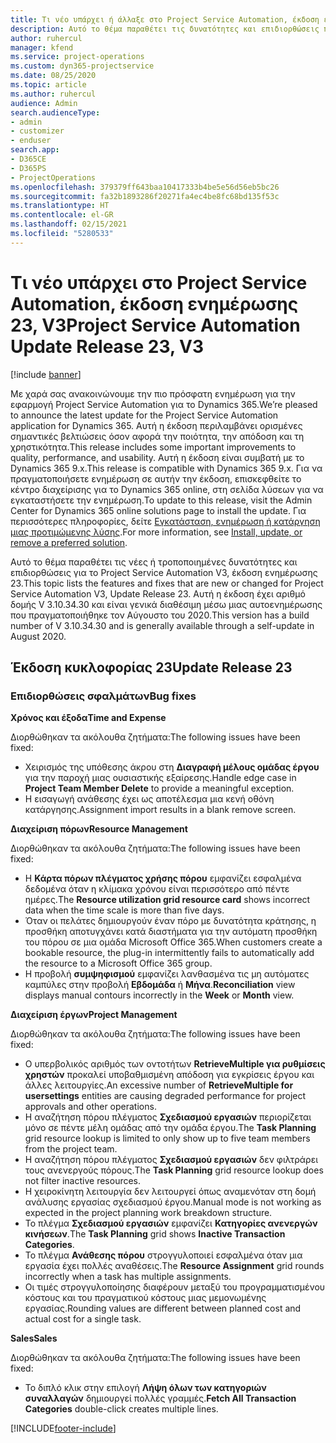 ```yaml
---
title: Τι νέο υπάρχει ή άλλαξε στο Project Service Automation, έκδοση ενημέρωσης 23, V3
description: Αυτό το θέμα παραθέτει τις δυνατότητες και επιδιορθώσεις που είναι διαθέσιμες στο Project Service Automation, έκδοση ενημέρωσης 23, V3.
author: ruhercul
manager: kfend
ms.service: project-operations
ms.custom: dyn365-projectservice
ms.date: 08/25/2020
ms.topic: article
ms.author: ruhercul
audience: Admin
search.audienceType:
- admin
- customizer
- enduser
search.app:
- D365CE
- D365PS
- ProjectOperations
ms.openlocfilehash: 379379ff643baa10417333b4be5e56d56eb5bc26
ms.sourcegitcommit: fa32b1893286f20271fa4ec4be8fc68bd135f53c
ms.translationtype: HT
ms.contentlocale: el-GR
ms.lasthandoff: 02/15/2021
ms.locfileid: "5280533"
---
```

# <a name="project-service-automation-update-release-23-v3"></a><span data-ttu-id="2085b-103">Τι νέο υπάρχει στο Project Service Automation, έκδοση ενημέρωσης 23, V3</span><span class="sxs-lookup"><span data-stu-id="2085b-103">Project Service Automation Update Release 23, V3</span></span>

[!include [banner](../includes/psa-now-project-operations.md)]

<span data-ttu-id="2085b-104">Με χαρά σας ανακοινώνουμε την πιο πρόσφατη ενημέρωση για την εφαρμογή Project Service Automation για το Dynamics 365.</span><span class="sxs-lookup"><span data-stu-id="2085b-104">We’re pleased to announce the latest update for the Project Service Automation application for Dynamics 365.</span></span> <span data-ttu-id="2085b-105">Αυτή η έκδοση περιλαμβάνει ορισμένες σημαντικές βελτιώσεις όσον αφορά την ποιότητα, την απόδοση και τη χρηστικότητα.</span><span class="sxs-lookup"><span data-stu-id="2085b-105">This release includes some important improvements to quality, performance, and usability.</span></span> <span data-ttu-id="2085b-106">Αυτή η έκδοση είναι συμβατή με το Dynamics 365 9.x.</span><span class="sxs-lookup"><span data-stu-id="2085b-106">This release is compatible with Dynamics 365 9.x.</span></span> <span data-ttu-id="2085b-107">Για να πραγματοποιήσετε ενημέρωση σε αυτήν την έκδοση, επισκεφθείτε το κέντρο διαχείρισης για το Dynamics 365 online, στη σελίδα λύσεων για να εγκαταστήσετε την ενημέρωση.</span><span class="sxs-lookup"><span data-stu-id="2085b-107">To update to this release, visit the Admin Center for Dynamics 365 online solutions page to install the update.</span></span> <span data-ttu-id="2085b-108">Για περισσότερες πληροφορίες, δείτε [Εγκατάσταση, ενημέρωση ή κατάργηση μιας προτιμώμενης λύσης](https://docs.microsoft.com/power-platform/admin/install-remove-preferred-solution).</span><span class="sxs-lookup"><span data-stu-id="2085b-108">For more information, see [Install, update, or remove a preferred solution](https://docs.microsoft.com/power-platform/admin/install-remove-preferred-solution).</span></span>

<span data-ttu-id="2085b-109">Αυτό το θέμα παραθέτει τις νέες ή τροποποιημένες δυνατότητες και επιδιορθώσεις για το Project Service Automation V3, έκδοση ενημέρωσης 23.</span><span class="sxs-lookup"><span data-stu-id="2085b-109">This topic lists the features and fixes that are new or changed for Project Service Automation V3, Update Release 23.</span></span> <span data-ttu-id="2085b-110">Αυτή η έκδοση έχει αριθμό δομής V 3.10.34.30 και είναι γενικά διαθέσιμη μέσω μιας αυτοενημέρωσης που πραγματοποιήθηκε τον Αύγουστο του 2020.</span><span class="sxs-lookup"><span data-stu-id="2085b-110">This version has a build number of V 3.10.34.30 and is generally available through a self-update in August 2020.</span></span>

## <a name="update-release-23"></a><span data-ttu-id="2085b-111">Έκδοση κυκλοφορίας 23</span><span class="sxs-lookup"><span data-stu-id="2085b-111">Update Release 23</span></span>

### <a name="bug-fixes"></a><span data-ttu-id="2085b-112">Επιδιορθώσεις σφαλμάτων</span><span class="sxs-lookup"><span data-stu-id="2085b-112">Bug fixes</span></span>

<span data-ttu-id="2085b-113">**Χρόνος και έξοδα**</span><span class="sxs-lookup"><span data-stu-id="2085b-113">**Time and Expense**</span></span>

<span data-ttu-id="2085b-114">Διορθώθηκαν τα ακόλουθα ζητήματα:</span><span class="sxs-lookup"><span data-stu-id="2085b-114">The following issues have been fixed:</span></span>
- <span data-ttu-id="2085b-115">Χειρισμός της υπόθεσης άκρου στη **Διαγραφή μέλους ομάδας έργου** για την παροχή μιας ουσιαστικής εξαίρεσης.</span><span class="sxs-lookup"><span data-stu-id="2085b-115">Handle edge case in **Project Team Member Delete** to provide a meaningful exception.</span></span>
- <span data-ttu-id="2085b-116">Η εισαγωγή ανάθεσης έχει ως αποτέλεσμα μια κενή οθόνη κατάργησης.</span><span class="sxs-lookup"><span data-stu-id="2085b-116">Assignment import results in a blank remove screen.</span></span>

<span data-ttu-id="2085b-117">**Διαχείριση πόρων**</span><span class="sxs-lookup"><span data-stu-id="2085b-117">**Resource Management**</span></span>

<span data-ttu-id="2085b-118">Διορθώθηκαν τα ακόλουθα ζητήματα:</span><span class="sxs-lookup"><span data-stu-id="2085b-118">The following issues have been fixed:</span></span>

- <span data-ttu-id="2085b-119">Η **Κάρτα πόρων πλέγματος χρήσης πόρου** εμφανίζει εσφαλμένα δεδομένα όταν η κλίμακα χρόνου είναι περισσότερο από πέντε ημέρες.</span><span class="sxs-lookup"><span data-stu-id="2085b-119">The **Resource utilization grid resource card** shows incorrect data when the time scale is more than five days.</span></span>
- <span data-ttu-id="2085b-120">Όταν οι πελάτες δημιουργούν έναν πόρο με δυνατότητα κράτησης, η προσθήκη αποτυγχάνει κατά διαστήματα για την αυτόματη προσθήκη του πόρου σε μια ομάδα Microsoft Office 365.</span><span class="sxs-lookup"><span data-stu-id="2085b-120">When customers create a bookable resource, the plug-in intermittently fails to automatically add the resource to a Microsoft Office 365 group.</span></span>
- <span data-ttu-id="2085b-121">Η προβολή **συμψηφισμού** εμφανίζει λανθασμένα τις μη αυτόματες καμπύλες στην προβολή **Εβδομάδα** ή **Μήνα**.</span><span class="sxs-lookup"><span data-stu-id="2085b-121">**Reconciliation** view displays manual contours incorrectly in the **Week** or **Month** view.</span></span>

<span data-ttu-id="2085b-122">**Διαχείριση έργων**</span><span class="sxs-lookup"><span data-stu-id="2085b-122">**Project Management**</span></span>

<span data-ttu-id="2085b-123">Διορθώθηκαν τα ακόλουθα ζητήματα:</span><span class="sxs-lookup"><span data-stu-id="2085b-123">The following issues have been fixed:</span></span>

- <span data-ttu-id="2085b-124">Ο υπερβολικός αριθμός των οντοτήτων **RetrieveMultiple για ρυθμίσεις χρηστών** προκαλεί υποβαθμισμένη απόδοση για εγκρίσεις έργου και άλλες λειτουργίες.</span><span class="sxs-lookup"><span data-stu-id="2085b-124">An excessive number of **RetrieveMultiple for usersettings** entities are causing degraded performance for project approvals and other operations.</span></span>
- <span data-ttu-id="2085b-125">Η αναζήτηση πόρου πλέγματος **Σχεδιασμού εργασιών** περιορίζεται μόνο σε πέντε μέλη ομάδας από την ομάδα έργου.</span><span class="sxs-lookup"><span data-stu-id="2085b-125">The **Task Planning** grid resource lookup is limited to only show up to five team members from the project team.</span></span> 
- <span data-ttu-id="2085b-126">Η αναζήτηση πόρου πλέγματος **Σχεδιασμού εργασιών** δεν φιλτράρει τους ανενεργούς πόρους.</span><span class="sxs-lookup"><span data-stu-id="2085b-126">The **Task Planning** grid resource lookup does not filter inactive resources.</span></span>
- <span data-ttu-id="2085b-127">Η χειροκίνητη λειτουργία δεν λειτουργεί όπως αναμενόταν στη δομή ανάλυσης εργασίας σχεδιασμού έργου.</span><span class="sxs-lookup"><span data-stu-id="2085b-127">Manual mode is not working as expected in the project planning work breakdown structure.</span></span>
- <span data-ttu-id="2085b-128">Το πλέγμα **Σχεδιασμού εργασιών** εμφανίζει **Κατηγορίες ανενεργών κινήσεων**.</span><span class="sxs-lookup"><span data-stu-id="2085b-128">The **Task Planning** grid shows **Inactive Transaction Categories**.</span></span>
- <span data-ttu-id="2085b-129">Το πλέγμα **Ανάθεσης πόρου** στρογγυλοποιεί εσφαλμένα όταν μια εργασία έχει πολλές αναθέσεις.</span><span class="sxs-lookup"><span data-stu-id="2085b-129">The **Resource Assignment** grid rounds incorrectly when a task has multiple assignments.</span></span>
- <span data-ttu-id="2085b-130">Οι τιμές στρογγυλοποίησης διαφέρουν μεταξύ του προγραμματισμένου κόστους και του πραγματικού κόστους μιας μεμονωμένης εργασίας.</span><span class="sxs-lookup"><span data-stu-id="2085b-130">Rounding values are different between planned cost and actual cost for a single task.</span></span>

<span data-ttu-id="2085b-131">**Sales**</span><span class="sxs-lookup"><span data-stu-id="2085b-131">**Sales**</span></span>

<span data-ttu-id="2085b-132">Διορθώθηκαν τα ακόλουθα ζητήματα:</span><span class="sxs-lookup"><span data-stu-id="2085b-132">The following issues have been fixed:</span></span>

- <span data-ttu-id="2085b-133">Το διπλό κλικ στην επιλογή **Λήψη όλων των κατηγοριών συναλλαγών** δημιουργεί πολλές γραμμές.</span><span class="sxs-lookup"><span data-stu-id="2085b-133">**Fetch All Transaction Categories** double-click creates multiple lines.</span></span>


[!INCLUDE[footer-include](../includes/footer-banner.md)]